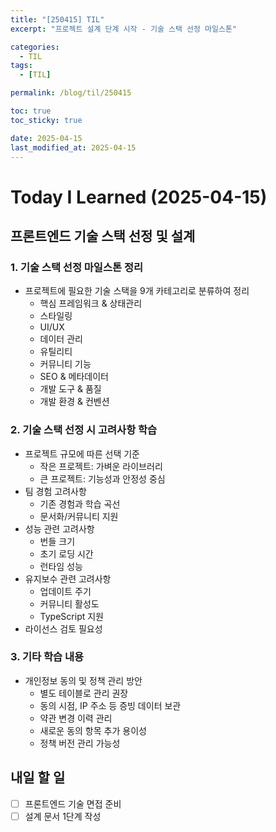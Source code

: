 ```yaml
---
title: "[250415] TIL"
excerpt: "프로젝트 설계 단계 시작 - 기술 스택 선정 마일스톤"

categories:
  - TIL
tags:
  - [TIL]

permalink: /blog/til/250415

toc: true
toc_sticky: true

date: 2025-04-15
last_modified_at: 2025-04-15
---
```


# Today I Learned (2025-04-15)


## 프론트엔드 기술 스택 선정 및 설계

### 1. 기술 스택 선정 마일스톤 정리
- 프로젝트에 필요한 기술 스택을 9개 카테고리로 분류하여 정리
  - 핵심 프레임워크 & 상태관리
  - 스타일링
  - UI/UX
  - 데이터 관리
  - 유틸리티
  - 커뮤니티 기능
  - SEO & 메타데이터 
  - 개발 도구 & 품질
  - 개발 환경 & 컨벤션

### 2. 기술 스택 선정 시 고려사항 학습
- 프로젝트 규모에 따른 선택 기준
  - 작은 프로젝트: 가벼운 라이브러리 
  - 큰 프로젝트: 기능성과 안정성 중심
- 팀 경험 고려사항
  - 기존 경험과 학습 곡선
  - 문서화/커뮤니티 지원
- 성능 관련 고려사항
  - 번들 크기
  - 초기 로딩 시간
  - 런타임 성능
- 유지보수 관련 고려사항
  - 업데이트 주기
  - 커뮤니티 활성도
  - TypeScript 지원
- 라이선스 검토 필요성

### 3. 기타 학습 내용
- 개인정보 동의 및 정책 관리 방안
  - 별도 테이블로 관리 권장
  - 동의 시점, IP 주소 등 증빙 데이터 보관
  - 약관 변경 이력 관리
  - 새로운 동의 항목 추가 용이성
  - 정책 버전 관리 가능성

## 내일 할 일
- [ ] 프론트엔드 기술 면접 준비
- [ ] 설계 문서 1단계 작성